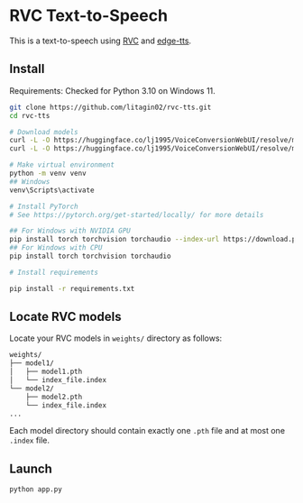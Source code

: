 # RVC Text-to-Speech

This is a text-to-speech using [RVC](https://github.com/RVC-Project/Retrieval-based-Voice-Conversion-WebUI) and [edge-tts](https://github.com/rany2/edge-tts).

## Install

Requirements: Checked for Python 3.10 on Windows 11.

```bash
git clone https://github.com/litagin02/rvc-tts.git
cd rvc-tts

# Download models
curl -L -O https://huggingface.co/lj1995/VoiceConversionWebUI/resolve/main/hubert_base.pt
curl -L -O https://huggingface.co/lj1995/VoiceConversionWebUI/resolve/main/rmvpe.pt

# Make virtual environment
python -m venv venv
## Windows
venv\Scripts\activate

# Install PyTorch
# See https://pytorch.org/get-started/locally/ for more details

## For Windows with NVIDIA GPU
pip install torch torchvision torchaudio --index-url https://download.pytorch.org/whl/cu118
## For Windows with CPU
pip install torch torchvision torchaudio

# Install requirements

pip install -r requirements.txt
```

## Locate RVC models

Locate your RVC models in `weights/` directory as follows:

```bash
weights/
├── model1/
│   ├── model1.pth
│   └── index_file.index
└── model2/
    ├── model2.pth
    └── index_file.index
...
```

Each model directory should contain exactly one `.pth` file and at most one `.index` file.

## Launch

```bash
python app.py
```